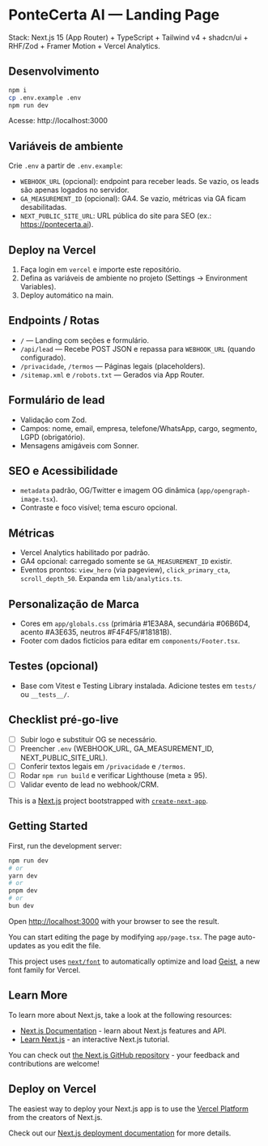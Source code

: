 # PonteCerta AI — Landing Page

Stack: Next.js 15 (App Router) + TypeScript + Tailwind v4 + shadcn/ui + RHF/Zod + Framer Motion + Vercel Analytics.

## Desenvolvimento

```bash
npm i
cp .env.example .env
npm run dev
```

Acesse: http://localhost:3000

## Variáveis de ambiente

Crie `.env` a partir de `.env.example`:

- `WEBHOOK_URL` (opcional): endpoint para receber leads. Se vazio, os leads são apenas logados no servidor.
- `GA_MEASUREMENT_ID` (opcional): GA4. Se vazio, métricas via GA ficam desabilitadas.
- `NEXT_PUBLIC_SITE_URL`: URL pública do site para SEO (ex.: https://pontecerta.ai).

## Deploy na Vercel

1. Faça login em `vercel` e importe este repositório.
2. Defina as variáveis de ambiente no projeto (Settings → Environment Variables).
3. Deploy automático na main.

## Endpoints / Rotas

- `/` — Landing com seções e formulário.
- `/api/lead` — Recebe POST JSON e repassa para `WEBHOOK_URL` (quando configurado).
- `/privacidade`, `/termos` — Páginas legais (placeholders).
- `/sitemap.xml` e `/robots.txt` — Gerados via App Router.

## Formulário de lead

- Validação com Zod.
- Campos: nome, email, empresa, telefone/WhatsApp, cargo, segmento, LGPD (obrigatório).
- Mensagens amigáveis com Sonner.

## SEO e Acessibilidade

- `metadata` padrão, OG/Twitter e imagem OG dinâmica (`app/opengraph-image.tsx`).
- Contraste e foco visível; tema escuro opcional.

## Métricas

- Vercel Analytics habilitado por padrão.
- GA4 opcional: carregado somente se `GA_MEASUREMENT_ID` existir.
- Eventos prontos: `view_hero` (via pageview), `click_primary_cta`, `scroll_depth_50`. Expanda em `lib/analytics.ts`.

## Personalização de Marca

- Cores em `app/globals.css` (primária #1E3A8A, secundária #06B6D4, acento #A3E635, neutros #F4F4F5/#18181B).
- Footer com dados fictícios para editar em `components/Footer.tsx`.

## Testes (opcional)

- Base com Vitest e Testing Library instalada. Adicione testes em `tests/` ou `__tests__/`.

## Checklist pré-go-live

- [ ] Subir logo e substituir OG se necessário.
- [ ] Preencher `.env` (WEBHOOK_URL, GA_MEASUREMENT_ID, NEXT_PUBLIC_SITE_URL).
- [ ] Conferir textos legais em `/privacidade` e `/termos`.
- [ ] Rodar `npm run build` e verificar Lighthouse (meta ≥ 95).
- [ ] Validar evento de lead no webhook/CRM.

This is a [Next.js](https://nextjs.org) project bootstrapped with [`create-next-app`](https://nextjs.org/docs/app/api-reference/cli/create-next-app).

## Getting Started

First, run the development server:

```bash
npm run dev
# or
yarn dev
# or
pnpm dev
# or
bun dev
```

Open [http://localhost:3000](http://localhost:3000) with your browser to see the result.

You can start editing the page by modifying `app/page.tsx`. The page auto-updates as you edit the file.

This project uses [`next/font`](https://nextjs.org/docs/app/building-your-application/optimizing/fonts) to automatically optimize and load [Geist](https://vercel.com/font), a new font family for Vercel.

## Learn More

To learn more about Next.js, take a look at the following resources:

- [Next.js Documentation](https://nextjs.org/docs) - learn about Next.js features and API.
- [Learn Next.js](https://nextjs.org/learn) - an interactive Next.js tutorial.

You can check out [the Next.js GitHub repository](https://github.com/vercel/next.js) - your feedback and contributions are welcome!

## Deploy on Vercel

The easiest way to deploy your Next.js app is to use the [Vercel Platform](https://vercel.com/new?utm_medium=default-template&filter=next.js&utm_source=create-next-app&utm_campaign=create-next-app-readme) from the creators of Next.js.

Check out our [Next.js deployment documentation](https://nextjs.org/docs/app/building-your-application/deploying) for more details.
